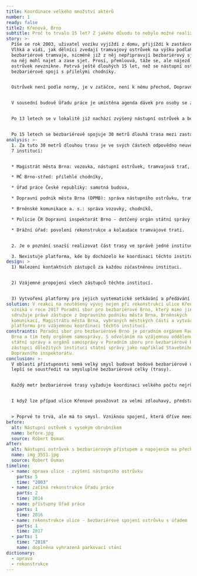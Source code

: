 ```yaml
---
title: Koordinace velkého množství aktérů
number: 1
ready: false
title2: Křenová, Brno
subtitle: Proč to trvalo 15 let? Z jakého důvodu to nebylo možné realizovat rychleji?
story: >-
  Píše se rok 2003, uživatel vozíku vyjíždí z domu, přijíždí k zastávce MHD
  Vlhká a vidí, jak dělníci zvedají tramvajový ostrůvek na výšku podlahy
  bezbariérové tramvaje, nicméně již z něj nepřipravují bezbariérový sjezd, aby
  na něj mohl najet a zase sjet. Prosí, přemlouvá, táže se, ale nájezd na
  ostrůvek nevznikne. Potrvá ještě dlouhých 15 let, než se nástupní ostrůvek
  bezbariérově spojí s přilelými chodníky.


  Ostrůvek není podle normy, je v zatáčce, není k němu přechod, Dopravní podnik jej v tomto místě nechce a úprava probíhá v rámci **opravy**, nikoliv v rámci **rekonstrukce**. 


  V sousední budově Úřadu práce je umístěna agenda dávek pro osoby se zdravotním postižením. V roce 2014 se tato budova začíná rekonstruovat a v roce 2016 se znovu otevírá ve své bezbariérové podobě.


  Po 13 letech se v lokalitě již nachází zvýšený nástupní ostrůvek a bezbariérová budova Úřadu práce. V roce 2017 se Dopravní podnik pouští do celkové **rekonstrukce** zastávky na bezbariérovou, městská část Brno-střed dodělává bezbariérové nájezdy a reliéfní dlažbu na přilehlé chodníky a v roce 2018 se na podnět Poradní sboru pro bezbariérové Brno dodělávají i čtyři vyhrazená parkovací stání před Úřadem práce.


  Po 15 letech se bezbariérově spojuje 30 metrů dlouhá trasa mezi zastávkou MHD Vlhká a Úřadem práce.
analysis: >-
  1. Za tuto 30 metrů dlouhou trasu je ve svých částech odpovědno neuvěřitelných
  7 institucí:


  * Magistrát města Brna: vozovka, nástupní ostrůvek, tramvajová trať,

  * MČ Brno-střed: přilehlé chodníky, 

  * Úřad práce České republiky: samotná budova, 

  * Dopravní podnik města Brna (DPMB): správa nástupního ostrůvku, tramvajové tratě,

  * Brněnské komunikace a. s.: správa vozovky, chodníků,

  * Policie ČR Dopravní inspektorát Brno - dotčený orgán státní správy ve věci bezpečnosti dopravy,

  * Drážní úřad: povolení rekonstrukce a kolaudace tramvajové trati.


  2. Je o poznání snazší realizovat část trasy ve správě jedné instituce, než realizovat celou trasu v koordinaci všech institucí.

  3. Nexistuje platforma, kde by docházelo ke koordinaci těchto institucí.
design: >
  1) Nalezení kontaktních zástupců za každou zúčastněnou instituci.


  2) Vzájemné propojení všech zástupců těchto institucí.


  3) Vytvoření platformy pro jejich systematické setkávání a předávání informací.
solution: V reakci na neutěšený vývoj nejen při rekonstrukci ulice Křenová
  vzniká v roce 2017 Poradní sbor pro bezbariérové Brno, který mimo jiné
  sdružuje právě zástupce z Dopravního podniku města Brna, Brněnských
  komunikací, Magistrátu města Brna, vybraných městských částí a vytváří tak
  platformu pro vzájemnou koordinaci těchto institucí.
constraints: Poradní sbor pro bezbariérové Brno je poradním orgánem Rady města
  Brna a tím tedy orgánem samosprávy. S odvoláním na vzájemnou oddělenost orgánů
  státní správy a orgánů samosprávy v Poradním sboru pro bezbariérové Brno chybí
  zástupci důležitých institucí státní správy jako například Stavebního úřadu či
  Dopravního inspektorátu.
conclusion: >-
  V oblasti přístupnosti nemá velký smysl budovat bodové bezbariérové úpravy. Je
  lepší se soustředit na smysluplné bezbariérové celky (trasy).


  Každý metr bezbariérové trasy vyžaduje koordinaci velkého počtu nejrůznějších institucí. První případ koordinace bezbariérového celku může trvat velmi dlouho.


  I když lze případ ulice Křenové považovat za velmi zdlouhavý, představuje určitý zlom v řešení přístupnosti v Brně. Od tohoto momentu již bylo možné ustavenou platformu využít pro koordinaci každého dalšího případu.


  > Poprvé to trvá, ale má to smysl. Vzniknou spojení, která dříve neexistovala, ale podruhé se již dají využít.
before:
  alt: Nástupní ostůvek s vysokým obrubníkem
  name: before.jpg
  source: Robert Osman
after:
  alt: Nástupní ostrůvek s bezbariérovým přístupem a napojením na přechod
  name: img_3551.jpg
  source: Robert Osman
timeline:
  - name: oprava ulice - zvýšení nástupního ostrůvku
    parts: 5
    time: "2003"
  - name: začíná rekonstrukce Úřadu práce
    parts: 2
    time: 2014
  - name: přístupný Úřad práce
    parts: 1
    time: 2016
  - name: rekonstrukce ulice - bezbariérové spojení ostrůvku s úřadem
    parts: 1
    time: 2017
  - parts: 1
    time: "2018"
    name: doplněna vyhrazená parkovací stání
dictionary:
  - oprava
  - rekonstrukce
---
```

